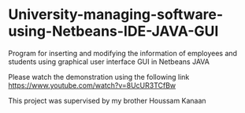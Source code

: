 # University-managing-software-using-Netbeans-IDE-JAVA-GUI
Program for inserting and modifying the information of employees and students using graphical user interface GUI in Netbeans JAVA

Please watch the demonstration using the following link
https://www.youtube.com/watch?v=8UcUR3TCfBw

This project was supervised by my brother Houssam Kanaan
